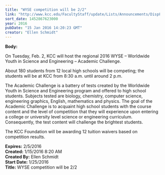 ```yaml
---
title: "WYSE competition will be 2/2"
link: "http://www.kcc.edu/FacultyStaff/update/Lists/Announcements/DispForm.aspx?ID=2142"
sort_date: 1452867623000
year: 2016
pubDate: "15 Jan 2016 14:20:23 GMT"
creator: "Ellen Schmidt"
---
```


<div><b>Body:</b> <div class="ExternalClass8751DC7234224B8CBFD4C00A8EEE0B50"><p>​On Tuesday, Feb. 2, KCC will host the regional 2016 WYSE – Worldwide Youth in Science and Engineering – Academic Challenge.</p>
<p>About 180 students from 12 local high schools will be competing; the students will be at KCC from 8:30 a.m. until around 2 p.m.</p>
<p>The Academic Challenge is a battery of tests created by the Worldwide Youth in Science and Engineering program and offered to high school students. Subjects tested are biology, chemistry, computer science, engineering graphics, English, mathematics and physics. The goal of the Academic Challenge is to acquaint high school students with the course content and the level of competition that they will experience upon entering a college or university level science or engineering curriculum. Consequently, the test content will challenge the brightest students. </p>
<p>The KCC Foundation will be awarding 12 tuition waivers based on competition results.<br /></p></div></div>
<div><b>Expires:</b> 2/5/2016</div>
<div><b>Created:</b> 1/15/2016 8:20 AM</div>
<div><b>Created By:</b> Ellen Schmidt</div>
<div><b>Start Date:</b> 1/25/2016</div>
<div><b>Title:</b> WYSE competition will be 2/2</div>
